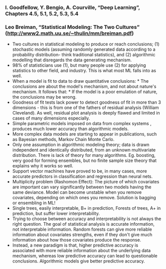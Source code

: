 ### I. Goodfellow, Y. Bengio, A. Courville, “Deep Learning”, Chapters 4.5, 5.1, 5.2, 5.3, 5.4


### Leo Breiman, “Statistical Modeling: The Two Cultures” (http://www2.math.uu.se/~thulin/mm/breiman.pdf)  
- Two cultures in statistical modeling to produce or reach conclusions; (1) stochastic models (assuming randomly generated data according to a probability distribution- think traditional statistics), and (2) algorithmic modelling that disregards the data generating mechanism.
- 98% of statisticians use (1), but many people use (2) for applying statistics to other field, and industry. This is what most ML falls into as well.
- When a model is fit to data to draw quantitative conclusions: * The conclusions are about the model's mechanism, and not about nature's mechanism. It follows that: * If the model is a poor emulation of nature, the conclusions may be wrong.
- Goodness of fit tests lack power to detect goodness of fit in more than 3 dimensions - this is from one of the fathers of residual analysis (William Cleveland). As well, residual plot analysis is deeply flawed and limited in cases of many dimensions especially. 
- Simple parametric models imposed on data from complex systems , produces much lower accuracy than algorithmic models. 
- More complex data models are starting to appear in publications, such as Bayesian methods, Markov Chain Monte Carlo. 
- Only one assumption in algorithmic modeling theory; data is drawn independent and identically distributed, from an unknown multivariate distribution. There is lack of theory for many algorithms. Eg. boosting, very good for forming ensembles, but no finite sample size theory that explains why it works so well. 
- Support vector machines have proved to be, in many cases, more accurate predictors in classification and regression than neural nets. 
- Multiplicity problem (Rashomon Effect): The picture of which covariates are important can vary significantly between two models having the same deviance. Model can become unstable when you remove covariates, depending on which ones you remove. Solution is bagging or ensembling in ML!
- Single trees, easily interpretable, B+ in prediction, Forests of trees, A+ in prediction, but suffer lower interpretability. 
- Trying to choose between accuracy and interpretability is not always the right question. The goal of statistical analysis is accurate information, not interpretable information. Random forests can give more reliable information about covariates strengths, even if they don't give much information about how those covariates produce the response. 
- Instead, a new paradigm is that, higher predictive accuracy is associated with more reliable information about the underlying data mechanism, whereas low predictive accuracy can lead to questionable conclusions. Algorithmic models give better predictive accuracy. 
